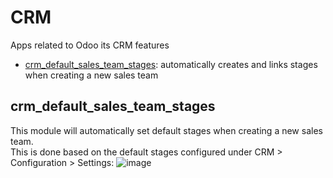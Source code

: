 # CRM
Apps related to Odoo its CRM features
- [crm_default_sales_team_stages](#crm_default_sales_team_stages): automatically creates and links stages when creating a new sales team

## crm_default_sales_team_stages
This module will automatically set default stages when creating a new sales team.<br/>
This is done based on the default stages configured under CRM > Configuration > Settings:
![image](https://user-images.githubusercontent.com/6352350/138422691-91bb77af-8329-42d8-bd32-c944eb46644b.png)
